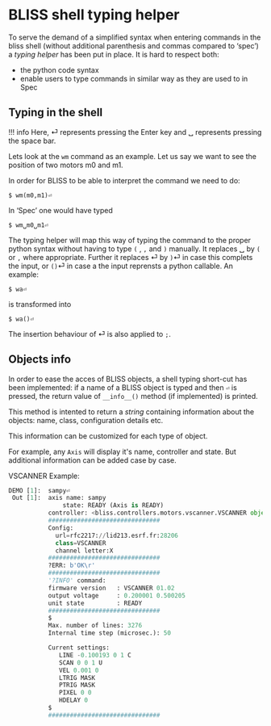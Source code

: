 # BLISS shell typing helper

To serve the demand of a simplified syntax when entering commands in the bliss
shell (without additional parenthesis and commas compared to ‘spec’) a *typing
helper* has been put in place. It is hard to respect both:

* the python code syntax
* enable users to type commands in similar way as they are used to in Spec


## Typing in the shell

!!! info
    Here, ⏎ represents pressing the Enter key and ␣ represents pressing the
    space bar.

Lets look at the `wm` command as an example.
Let us say we want to see the position of two motors m0 and m1.

In order for BLISS to be able to interpret the command we need to do:

```
$ wm(m0,m1)⏎
```

In ‘Spec’ one would have typed
```
$ wm␣m0␣m1⏎
```

The typing helper will map this way of typing the command to the proper python
syntax without having to type `(` , `,` and `)` manually. It replaces ␣ by `(`
or `,` where appropriate. Further it replaces ⏎ by `)`⏎ in case this complets
the input, or `()`⏎ in case a the input reprensts a python callable.
An example:

```
$ wa⏎
```

is transformed into
```
$ wa()⏎
```

The insertion behaviour of ⏎ is also applied to `;`.

## Objects info

In order to ease the acces of BLISS objects, a shell typing short-cut has been
implemented: if a name of a BLISS object is typed and then `⏎` is pressed, the return
value of `__info__()` method (if implemented) is printed.

This method is intented to return a *string* containing information about the
objects: name, class, configuration details etc.

This information can be customized for each type of object.

For example, any `Axis` will display it's name, controller and state. But
additional information can be added case by case.

VSCANNER Example:

```python
DEMO [1]:  sampy⏎
 Out [1]:  axis name: sampy
               state: READY (Axis is READY)
           controller: <bliss.controllers.motors.vscanner.VSCANNER object at 0x7fe0bf0c2fd0>
           ###############################
           Config:
             url=rfc2217://lid213.esrf.fr:28206
             class=VSCANNER
             channel letter:X
           ###############################
           ?ERR: b'OK\r'
           ###############################
           '?INFO' command:
           firmware version   : VSCANNER 01.02
           output voltage     : 0.200001 0.500205
           unit state         : READY
           ###############################
           $
           Max. number of lines: 3276
           Internal time step (microsec.): 50

           Current settings:
              LINE -0.100193 0 1 C
              SCAN 0 0 1 U
              VEL 0.001 0
              LTRIG MASK
              PTRIG MASK
              PIXEL 0 0
              HDELAY 0
           $
           ###############################
```

